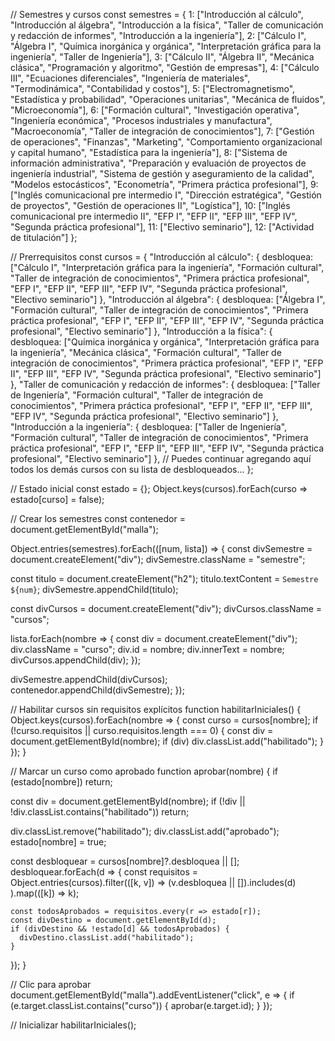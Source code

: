 // Semestres y cursos
const semestres = {
  1: ["Introducción al cálculo", "Introducción al álgebra", "Introducción a la física", "Taller de comunicación y redacción de informes", "Introducción a la ingeniería"],
  2: ["Cálculo I", "Álgebra I", "Química inorgánica y orgánica", "Interpretación gráfica para la ingeniería", "Taller de Ingeniería"],
  3: ["Cálculo II", "Álgebra II", "Mecánica clásica", "Programación y algoritmo", "Gestión de empresas"],
  4: ["Cálculo III", "Ecuaciones diferenciales", "Ingeniería de materiales", "Termodinámica", "Contabilidad y costos"],
  5: ["Electromagnetismo", "Estadística y probabilidad", "Operaciones unitarias", "Mecánica de fluidos", "Microeconomía"],
  6: ["Formación cultural", "Investigación operativa", "Ingeniería económica", "Procesos industriales y manufactura", "Macroeconomía", "Taller de integración de conocimientos"],
  7: ["Gestión de operaciones", "Finanzas", "Marketing", "Comportamiento organizacional y capital humano", "Estadística para la ingeniería"],
  8: ["Sistema de información administrativa", "Preparación y evaluación de proyectos de ingeniería industrial", "Sistema de gestión y aseguramiento de la calidad", "Modelos estocásticos", "Econometría", "Primera práctica profesional"],
  9: ["Inglés comunicacional pre intermedio I", "Dirección estratégica", "Gestión de proyectos", "Gestión de operaciones II", "Logística"],
  10: ["Inglés comunicacional pre intermedio II", "EFP I", "EFP II", "EFP III", "EFP IV", "Segunda práctica profesional"],
  11: ["Electivo seminario"],
  12: ["Actividad de titulación"]
};

// Prerrequisitos
const cursos = {
  "Introducción al cálculo": {
    desbloquea: ["Cálculo I", "Interpretación gráfica para la ingeniería", "Formación cultural", "Taller de integración de conocimientos", "Primera práctica profesional", "EFP I", "EFP II", "EFP III", "EFP IV", "Segunda práctica profesional", "Electivo seminario"]
  },
  "Introducción al álgebra": {
    desbloquea: ["Álgebra I", "Formación cultural", "Taller de integración de conocimientos", "Primera práctica profesional", "EFP I", "EFP II", "EFP III", "EFP IV", "Segunda práctica profesional", "Electivo seminario"]
  },
  "Introducción a la física": {
    desbloquea: ["Química inorgánica y orgánica", "Interpretación gráfica para la ingeniería", "Mecánica clásica", "Formación cultural", "Taller de integración de conocimientos", "Primera práctica profesional", "EFP I", "EFP II", "EFP III", "EFP IV", "Segunda práctica profesional", "Electivo seminario"]
  },
  "Taller de comunicación y redacción de informes": {
    desbloquea: ["Taller de Ingeniería", "Formación cultural", "Taller de integración de conocimientos", "Primera práctica profesional", "EFP I", "EFP II", "EFP III", "EFP IV", "Segunda práctica profesional", "Electivo seminario"]
  },
  "Introducción a la ingeniería": {
    desbloquea: ["Taller de Ingeniería", "Formación cultural", "Taller de integración de conocimientos", "Primera práctica profesional", "EFP I", "EFP II", "EFP III", "EFP IV", "Segunda práctica profesional", "Electivo seminario"]
  },
  // Puedes continuar agregando aquí todos los demás cursos con su lista de desbloqueados...
};

// Estado inicial
const estado = {};
Object.keys(cursos).forEach(curso => estado[curso] = false);

// Crear los semestres
const contenedor = document.getElementById("malla");

Object.entries(semestres).forEach(([num, lista]) => {
  const divSemestre = document.createElement("div");
  divSemestre.className = "semestre";

  const titulo = document.createElement("h2");
  titulo.textContent = `Semestre ${num}`;
  divSemestre.appendChild(titulo);

  const divCursos = document.createElement("div");
  divCursos.className = "cursos";

  lista.forEach(nombre => {
    const div = document.createElement("div");
    div.className = "curso";
    div.id = nombre;
    div.innerText = nombre;
    divCursos.appendChild(div);
  });

  divSemestre.appendChild(divCursos);
  contenedor.appendChild(divSemestre);
});

// Habilitar cursos sin requisitos explícitos
function habilitarIniciales() {
  Object.keys(cursos).forEach(nombre => {
    const curso = cursos[nombre];
    if (!curso.requisitos || curso.requisitos.length === 0) {
      const div = document.getElementById(nombre);
      if (div) div.classList.add("habilitado");
    }
  });
}

// Marcar un curso como aprobado
function aprobar(nombre) {
  if (estado[nombre]) return;

  const div = document.getElementById(nombre);
  if (!div || !div.classList.contains("habilitado")) return;

  div.classList.remove("habilitado");
  div.classList.add("aprobado");
  estado[nombre] = true;

  const desbloquear = cursos[nombre]?.desbloquea || [];
  desbloquear.forEach(d => {
    const requisitos = Object.entries(cursos).filter(([k, v]) =>
      (v.desbloquea || []).includes(d)
    ).map(([k]) => k);

    const todosAprobados = requisitos.every(r => estado[r]);
    const divDestino = document.getElementById(d);
    if (divDestino && !estado[d] && todosAprobados) {
      divDestino.classList.add("habilitado");
    }
  });
}

// Clic para aprobar
document.getElementById("malla").addEventListener("click", e => {
  if (e.target.classList.contains("curso")) {
    aprobar(e.target.id);
  }
});

// Inicializar
habilitarIniciales();
